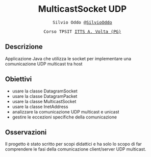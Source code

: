 <h1 align="center">MulticastSocket UDP</h1>

<p align="center" style="font-family: monospace">Silvio Oddo <a href="https://github.com/SilvioOddo">@SilvioOddo</a></p>
<p align="center" style="font-family: monospace">Corso TPSIT <a href="https://www.avoltapg.edu.it/">ITTS A. Volta (PG)</a></p>

## Descrizione
Applicazione Java che utilizza le socket per implementare una comunicazione UDP multicast tra host

## Obiettivi
- usare la classe DatagramSocket
- usare la classe DatagramPacket
- usare la classe MulticastSocket
- usare la classe InetAddress
- analizzare la comunicazione UDP multicast e unicast
- gestire le eccezioni specifiche della comunicazione

## Osservazioni
Il progetto è stato scritto per scopi didattici e ha solo lo scopo di far comprendere le fasi della comunicazione client/server UDP multicast.
